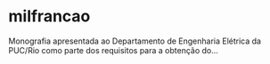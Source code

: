 # milfrancao
Monografia apresentada ao Departamento de Engenharia Elétrica da PUC/Rio como parte dos requisitos para a obtenção do…
